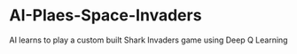 # AI-Plaes-Space-Invaders
AI learns to play a custom built Shark Invaders game using Deep Q Learning
